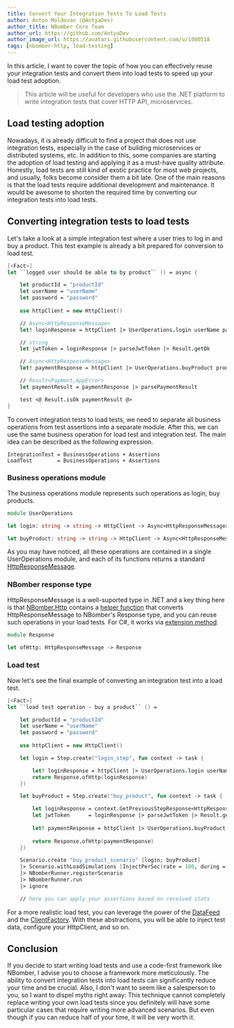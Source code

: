 ```yaml
---
title: Convert Your Integration Tests To Load Tests
author: Anton Moldovan (@AntyaDev)
author_title: NBomber Core Team
author_url: https://github.com/AntyaDev
author_image_url: https://avatars.githubusercontent.com/u/1080518
tags: [nbomber-http, load-testing]
---
```


In this article, I want to cover the topic of how you can effectively reuse your integration tests and convert them into load tests to speed up your load test adoption. 

> This article will be useful for developers who use the .NET platform to write integration tests that cover HTTP API, microservices.

## Load testing adoption

Nowadays, it is already difficult to find a project that does not use integration tests, especially in the case of building microservices or distributed systems, etc. In addition to this, some companies are starting the adoption of load testing and applying it as a must-have quality attribute. Honestly, load tests are still kind of exotic practice for most web projects, and usually, folks become consider them a bit late. One of the main reasons is that the load tests require additional development and maintenance. It would be awesome to shorten the required time by converting our integration tests into load tests.

## Converting integration tests to load tests

Let's take a look at a simple integration test where a user tries to log in and buy a product. This test example is already a bit prepared for conversion to load test. 

```fsharp
[<Fact>]
let ``logged user should be able to by product`` () = async {

    let productId = "productId"
    let userName = "userName"
    let password = "password"
    
    use httpClient = new HttpClient()

    // Async<HttpResponseMessage>
    let! loginResponse = httpClient |> UserOperations.login userName password

    // string
    let jwtToken = loginResponse |> parseJwtToken |> Result.getOk

    // Async<HttpResponseMessage>
    let! paymentResponse = httpClient |> UserOperations.buyProduct productId jwtToken

    // Result<Payment,AppError>
    let paymentResult = paymentResponse |> parsePaymentResult

    test <@ Result.isOk paymentResult @>
}
```

To convert integration tests to load tests, we need to separate all business operations from test assertions into a separate module. After this, we can use the same business operation for load test and integration test. The main idea can be described as the following expression.

```
IntegrationTest = BusinessOperations + Assertions
LoadTest        = BusinessOperations + Assertions
```

### Business operations module

The business operations module represents such operations as login, buy products. 

```fsharp
module UserOperations

let login: string -> string -> HttpClient -> Async<HttpResponseMessage>

let buyProduct: string -> string -> HttpClient -> Async<HttpResponseMessage>
```

As you may have noticed, all these operations are contained in a single UserOperations module, and each of its functions returns a standard [HttpResponseMessage](https://docs.microsoft.com/en-us/dotnet/api/system.net.http.httpresponsemessage?view=net-5.0). 

### NBomber response type

HttpResponseMessage is a well-suported type in .NET and a key thing here is that [NBomber.Http](https://github.com/PragmaticFlow/NBomber.Http) contains a [helper function](https://github.com/PragmaticFlow/NBomber.Http/blob/dev/src/NBomber.Http/Api/FSharp.fs#L24) that converts HttpResponseMessage to NBomber's Response type, and you can reuse such operations in your load tests. For C#, it works via [extension method](https://github.com/PragmaticFlow/NBomber.Http/blob/dev/src/NBomber.Http/Api/CSharp.fs#L44).

```fsharp
module Response

let ofHttp: HttpResponseMessage -> Response
```

### Load test

Now let's see the final example of converting an integration test into a load test.

```fsharp
[<Fact>]
let ``load test operation - buy a product`` () = 

    let productId = "productId"
    let userName = "userName"
    let password = "password"
    
    use httpClient = new HttpClient()

    let login = Step.create("login_step", fun context -> task {

        let! loginResponse = httpClient |> UserOperations.login userName password        
        return Response.ofHttp(loginResponse)
    })

    let buyProduct = Step.create("buy_product", fun context -> task {

        let loginResponse = context.GetPreviousStepResponse<HttpResponseMessage>()
        let jwtToken      = loginResponse |> parseJwtToken |> Result.getOk        
        
        let! paymentResponse = httpClient |> UserOperations.buyProduct productId jwtToken        
        
        return Response.ofHttp(paymentResponse)
    })

    Scenario.create "buy_product_scenario" [login; buyProduct]
    |> Scenario.withLoadSimulations [InjectPerSec(rate = 100, during = minutes 5)]
    |> NBomberRunner.registerScenario
    |> NBomberRunner.run
    |> ignore

    // here you can apply your assertions based on received stats
```

For a more realistic load test, you can leverage the power of the [DataFeed](https://nbomber.com/docs/general-concepts#datafeed) and the [ClientFactory](https://nbomber.com/docs/general-concepts#clientfactory). With these abstractions, you will be able to inject test data, configure your HttpClient, and so on.

## Conclusion

If you decide to start writing load tests and use a code-first framework like NBomber, I advise you to choose a framework more meticulously. The ability to convert integration tests into load tests can significantly reduce your time and be crucial. Also, I don't want to seem like a salesperson to you, so I want to dispel myths right away: This technique cannot completely replace writing your own load tests since you definitely will have some particular cases that require writing more advanced scenarios. But even though if you can reduce half of your time, it will be very worth it.